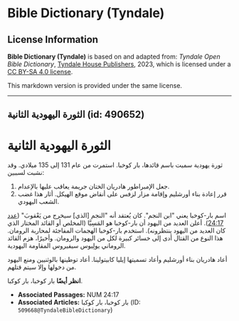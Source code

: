 # Bible Dictionary (Tyndale)

## License Information

**Bible Dictionary (Tyndale)** is based on and adapted from: _Tyndale Open Bible Dictionary_, [Tyndale House Publishers](https://tyndaleopenresources.com/), 2023, which is licensed under a [CC BY-SA 4.0 license](https://creativecommons.org/licenses/by-sa/4.0/legalcode.en).

This markdown version is provided under the same license.



--------------------------------

## الثورة اليهودية الثانية (id: 490652)

الثورة اليهودية الثانية
=======================

ثورة يهودية سميت باسم قائدها، بار كوخبا. استمرت من عام 131 إلى 135 ميلادي. وقد نشبت لسببين:

1. جعل الإمبراطور هادريان الختان جريمة يعاقب عليها بالإعدام.
2. قرر إعادة بناء أورشليم وإقامة مزار لزفس على أنقاض موقع الهيكل. أثار هذا غضب الشعب اليهودي.

اسم بار\-كوخبا يعني "ابن النجم". كان يُعتقد أنه "النجم \[الذي] سيخرج من يَعْقوبَ" ([عدد 24:17](https://ref.ly/Num24:17)). أعلن العديد من اليهود أن بار\-كوخبا هو المَسِيَّا (المخلص أو القائد المختار الذي كان العديد من اليهود ينتظرونه). استخدم بار\-كوخبا الهجمات المفاجئة لمحاربة الرومان. هذا النوع من القتال أدى إلى خسائر كبيرة لكل من اليهود والرومان. وأخيرًا، هزم القائد الروماني يولِيوس سيفيروس المقاومة اليهودية.

أعاد هادريان بناء أورشليم وأعاد تسميتها إيليا كابيتولينا. أعاد توطينها بالوثنيين ومنع اليهود من دخولها وإلا سيتم قتلهم.

**انظر أيضًا** بار كوخبا، بار كوكبا.

* **Associated Passages:** NUM 24:17
* **Associated Articles:** بار كوخبا، بار كوكبا (ID: `509668@TyndaleBibleDictionary`)


